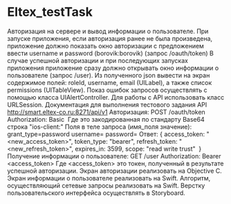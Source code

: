 # Eltex_testTask

Авторизация на сервере и вывод информации о пользователе.
При запуске приложения, если авторизация ранее не была произведена, приложение должно показать окно авторизации с предложением ввести username и password (borovik:borovik) (запрос /oauth/token) В случае успешной авторизации и при последующих запусках приложения приложение сразу должно открывать окно информации о пользователе (запрос /user). Из полученного json вывести на экран содержимое полей: roleId, username, email (UILabel), а также список permissions (UITableView).
Показ ошибок запросов осуществлять с помощью класса UIAlertController. Для работы с API использовать класс URLSession.
Документация для выполнения тестового задания
API http://smart.eltex-co.ru:8271/api/v1
Авторизация: POST /oauth/token Authorization: Basic <credentials> Где <credentials> это закодированная по стандарту Base64 строка "ios-client:<password>"
Поля в теле запроса (имя_поля значение): grant_type=password username=<username> password=<password>
Ответ: { access_token: "<new_access_token>", token_type: "bearer", refresh_token: "<new_refresh_token>", expires_in: 3599, scope: "read write trust"  }
Получение информации о пользователе: GET /user Authorization: Bearer <access_token> Где <access_token> это токен, полученный в результате успешной авторизации.
Экран авторизации реализовать на Objective C. Экран информации о пользователе реализовать на Swift. Алгоритм, осуществляющий сетевые запросы реализовать на Swift. Верстку пользовательского интерфейса осуществлять в Storyboard.

